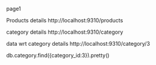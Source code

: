 page1

Products details
http://localhost:9310/products

category details
http://localhost:9310/category

data wrt category details
http://localhost:9310/category/3


db.category.find({category_id:3}).pretty()
